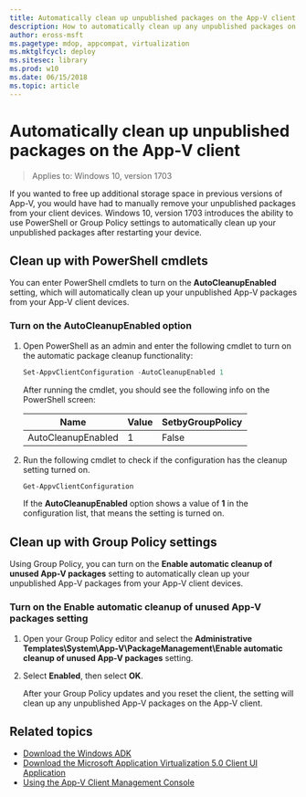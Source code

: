 ```yaml
---
title: Automatically clean up unpublished packages on the App-V client (Windows 10)
description: How to automatically clean up any unpublished packages on your App-V client devices.
author: eross-msft
ms.pagetype: mdop, appcompat, virtualization
ms.mktglfcycl: deploy
ms.sitesec: library
ms.prod: w10
ms.date: 06/15/2018
ms.topic: article
---
```

# Automatically clean up unpublished packages on the App-V client

>Applies to: Windows 10, version 1703

If you wanted to free up additional storage space in previous versions of App-V, you would have had to manually remove your unpublished packages from your client devices. Windows 10, version 1703 introduces the ability to use PowerShell or Group Policy settings to automatically clean up your unpublished packages after restarting your device.

## Clean up with PowerShell cmdlets

You can enter PowerShell cmdlets to turn on the **AutoCleanupEnabled** setting, which will automatically clean up your unpublished App-V packages from your App-V client devices.

### Turn on the AutoCleanupEnabled option

1. Open PowerShell as an admin and enter the following cmdlet to turn on the automatic package cleanup functionality:

    ```PowerShell
    Set-AppvClientConfiguration -AutoCleanupEnabled 1
    ```

    After running the cmdlet, you should see the following info on the PowerShell screen:

    |Name|Value|SetbyGroupPolicy|
    |---|---|---|
    |AutoCleanupEnabled|1|False|

1. Run the following cmdlet to check if the configuration has the cleanup setting turned on.

    ```PowerShell
    Get-AppvClientConfiguration
    ```
    If the **AutoCleanupEnabled** option shows a value of **1** in the configuration list, that means the setting is turned on.

## Clean up with Group Policy settings

Using Group Policy, you can turn on the **Enable automatic cleanup of unused App-V packages** setting to automatically clean up your unpublished App-V packages from your App-V client devices.

### Turn on the Enable automatic cleanup of unused App-V packages setting

1. Open your Group Policy editor and select the **Administrative Templates\System\App-V\PackageManagement\Enable automatic cleanup of unused App-V packages** setting.

2. Select **Enabled**, then select **OK**.

    After your Group Policy updates and you reset the client, the setting will clean up any unpublished App-V packages on the App-V client.





## Related topics

- [Download the Windows ADK](https://developer.microsoft.com/windows/hardware/windows-assessment-deployment-kit)
- [Download the Microsoft Application Virtualization 5.0 Client UI Application](https://www.microsoft.com/en-us/download/details.aspx?id=41186)
- [Using the App-V Client Management Console](appv-using-the-client-management-console.md)